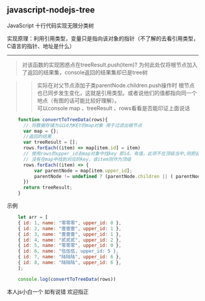 ## javascript-nodejs-tree
JavaScript 十行代码实现无限分类树

实现原理：利用引用类型，变量只是指向该对象的指针（不了解的去看引用类型，C语言的指针、地址是什么）
****
> 对该函数的实现困惑点在treeResult.push(item)?
> 为何此处仅将根节点加入了返回的结果集，console返回的结果集却已是tree树

>>实际在对父节点添加子类parentNode.children.push操作时 根节点也已同步发生变化，这就是引用类型。或者说他们的值都指向同一个地点（有图的话可能比较好理解）。  
>>可以console map 、treeResult 、rows看看是否能印证上面说话

```javascript
	function convertToTreeData(rows){ 
	  // 将数据存储为以id为KEY的map对象 用于过滤出根节点
	  var map = {};
	  //返回的结果
	  var treeResult = [];
	  rows.forEach((item) => map[item.id] = item)
	  // 使用rows的upper_id去map对象中找key 即id、有值，此项不在顶级当中,则把此项添加到对应的父级
	  // 没有在map中找到对应的key，该item则作为顶级
	  rows.forEach((item) => {
		  var parentNode = map[item.upper_id];
		  parentNode != undefined ? (parentNode.children || ( parentNode.children = [] )).push(item) : treeResult.push(item);
	  })
	  return treeResult;
	}
```

示例
```javascript
	let arr = [
	{ id: 1, name: "零零零", upper_id: 0 },
	{ id: 2, name: "壹壹壹", upper_id: 1 },
	{ id: 3, name: "壹壹壹", upper_id: 1 },
	{ id: 4, name: "贰贰贰", upper_id: 2 },
	{ id: 5, name: "零零零", upper_id: 0 },
	{ id: 6, name: "伍伍伍, upper_id: 5 },
	{ id: 7, name: "陆陆陆", upper_id: 6 },
	{ id: 8, name: "陆陆陆", upper_id: 6 },
	];

	console.log(convertToTreeData(rows))
```

本人js小白一个  如有说错  欢迎指正
